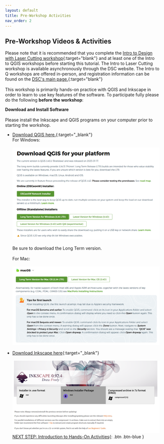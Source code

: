 ```yaml
---
layout: default
title: Pre-Workshop Activities
nav_order: 2
---
```

## Pre-Workshop Videos & Activities
Please note that it is recommended that you complete the [Intro to Design with Laser Cutting workshop](https://uviclibraries.github.io/laser/){:target="blank"} and at least one of the Intro to QGIS workshops before starting this tutorial. The Intro to Laser Cutting workshop is available asynchronously through the DSC website. The Intro to Q workshops are offered in-person, and registration information can be found on the [DSC's main page.](https://onlineacademiccommunity.uvic.ca/dsc/workshops/){:target="blank"} <br>
<br>This workshop is primarily hands-on practice with QGIS and Inkscape in order to learn to use key features of the software. To participate fully please do the following **before the workshop**:

**Download and Install Software**<br>
<br>Please install the Inkscape and QGIS programs on your computer prior to starting the workshop.
- [Download QGIS here.](https://qgis.org/download/){:target="_blank"}
<br> For Windows:<br>
<br><img src="images/q_install.png" style="width:560px;" alt="QGIS installer"><br>
<br>Be sure to download the Long Term version.<br>
<br> For Mac:<br>
<br> <img src="images/q_install2.png" style = "width:560px;" alt="QGIS installer">

- [Download Inkscape here](https://inkscape.org/release/){:target="_blank"}<br> 
<br> <img src="images/is_install.png" style="width:560px;" alt="Inkscape Installer"><br>
[NEXT STEP: Introduction to Hands-On Activities](activities-intro.html){: .btn .btn-blue }
